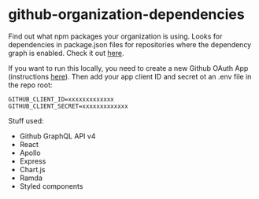 # github-organization-dependencies

Find out what npm packages your organization is using. Looks for dependencies in package.json files for repositories where the dependency graph is enabled. Check it out [here](https://gh-organization-dependencies.herokuapp.com/).

If you want to run this locally, you need to create a new Github OAuth App (instructions [here](https://developer.github.com/apps/building-oauth-apps/creating-an-oauth-app/)). Then add your app client ID and secret ot an .env file in the repo root:
```
GITHUB_CLIENT_ID=xxxxxxxxxxxxx
GITHUB_CLIENT_SECRET=xxxxxxxxxxxxx
```

Stuff used: 
- Github GraphQL API v4 
- React
- Apollo
- Express
- Chart.js
- Ramda
- Styled components

